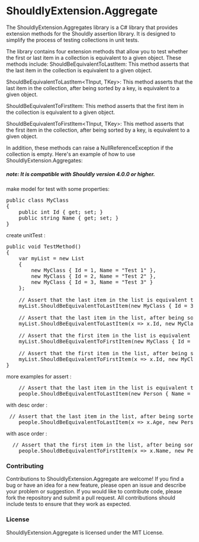 # ShouldlyExtension.Aggregate
The ShouldlyExtension.Aggregates library is a C# library that provides extension methods for the Shouldly assertion library. 
It is designed to simplify the process of testing collections in unit tests.

The library contains four extension methods that allow you to test whether the first or last item in a collection is equivalent to a given object. These methods include:
ShouldBeEquivalentToLastItem: This method asserts that the last item in the collection is equivalent to a given object.

ShouldBeEquivalentToLastItem<TInput, TKey>: This method asserts that the last item in the collection, after being sorted by a key, is equivalent to a given object.

ShouldBeEquivalentToFirstItem: This method asserts that the first item in the collection is equivalent to a given object.

ShouldBeEquivalentToFirstItem<TInput, TKey>: This method asserts that the first item in the collection, after being sorted by a key, is equivalent to a given object.

In addition, these methods can raise a NullReferenceException if the collection is empty.
Here's an example of how to use ShouldlyExtension.Aggregates:
##### note: It is compatible with Shouldly version 4.0.0 or higher.
make model for test with some properties:
<pre>
public class MyClass
{
    public int Id { get; set; }
    public string Name { get; set; }
}
</pre>
create unitTest : 
<pre>
public void TestMethod()
{
    var myList = new List<MyClass>
    {
        new MyClass { Id = 1, Name = "Test 1" },
        new MyClass { Id = 2, Name = "Test 2" },
        new MyClass { Id = 3, Name = "Test 3" }
    };

    // Assert that the last item in the list is equivalent to a given object
    myList.ShouldBeEquivalentToLastItem(new MyClass { Id = 3, Name = "Test 3" });

    // Assert that the last item in the list, after being sorted by a key, is equivalent to a given object
    myList.ShouldBeEquivalentToLastItem(x => x.Id, new MyClass { Id = 3, Name = "Test 3" });

    // Assert that the first item in the list is equivalent to a given object
    myList.ShouldBeEquivalentToFirstItem(new MyClass { Id = 1, Name = "Test 1" });

    // Assert that the first item in the list, after being sorted by a key, is equivalent to a given object
    myList.ShouldBeEquivalentToFirstItem(x => x.Id, new MyClass { Id = 1, Name = "Test 1" });
}
</pre>
more examples for assert : 
<pre>
    // Assert that the last item in the list is equivalent to a given object
    people.ShouldBeEquivalentToLastItem(new Person { Name = "Charlie", Age = 35 });
</pre>
with desc order : 
<pre>
 // Assert that the last item in the list, after being sorted by age, is equivalent to a given object
    people.ShouldBeEquivalentToLastItem(x => x.Age, new Person { Name = "Charlie", Age = 35 }, OrderType.Descending);
</pre>
with asce order : 
<pre>
  // Assert that the first item in the list, after being sorted by name, is equivalent to a given object
    people.ShouldBeEquivalentToFirstItem(x => x.Name, new Person { Name = "Alice", Age = 25 }, OrderType.Ascending);
</pre>

### Contributing
Contributions to ShouldlyExtension.Aggregate are welcome! If you find a bug or have an idea for a new feature, please open an issue and describe your problem or suggestion. If you would like to contribute code, please fork the repository and submit a pull request. All contributions should include tests to ensure that they work as expected.

### License
ShouldlyExtension.Aggregate is licensed under the MIT License.
